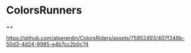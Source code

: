 # ColorsRunners
++









https://github.com/alpererdin/ColorsRiders/assets/75852493/407f348b-50d3-4d24-9985-e4b7cc2b0c74






